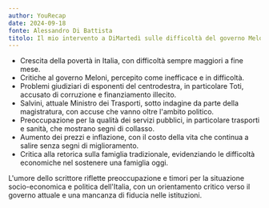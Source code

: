```yaml
---
author: YouRecap
date: 2024-09-18
fonte: Alessandro Di Battista
titolo: Il mio intervento a DiMartedì sulle difficoltà del governo Meloni e sui fallimenti di Salvini
---
```


- Crescita della povertà in Italia, con difficoltà sempre maggiori a fine mese.
- Critiche al governo Meloni, percepito come inefficace e in difficoltà.
- Problemi giudiziari di esponenti del centrodestra, in particolare Toti, accusato di corruzione e finanziamento illecito.
- Salvini, attuale Ministro dei Trasporti, sotto indagine da parte della magistratura, con accuse che vanno oltre l'ambito politico.
- Preoccupazione per la qualità dei servizi pubblici, in particolare trasporti e sanità, che mostrano segni di collasso.
- Aumento dei prezzi e inflazione, con il costo della vita che continua a salire senza segni di miglioramento.
- Critica alla retorica sulla famiglia tradizionale, evidenziando le difficoltà economiche nel sostenere una famiglia oggi.

L'umore dello scrittore riflette preoccupazione e timori per la situazione socio-economica e politica dell'Italia, con un orientamento critico verso il governo attuale e una mancanza di fiducia nelle istituzioni.
